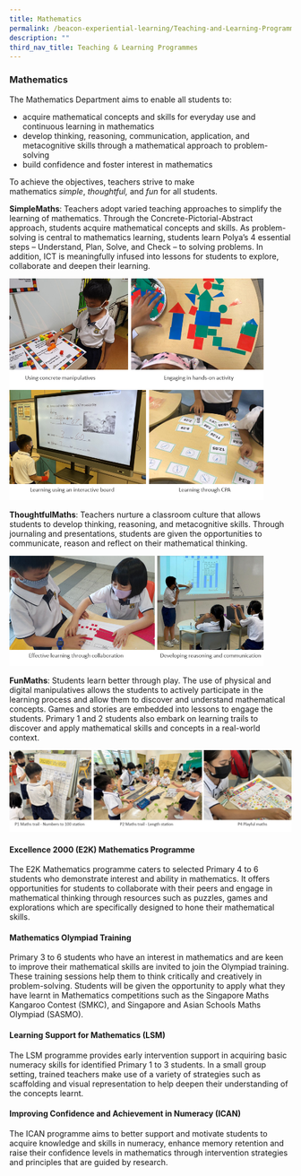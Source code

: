 ```yaml
---
title: Mathematics
permalink: /beacon-experiential-learning/Teaching-and-Learning-Programmes/mathe/
description: ""
third_nav_title: Teaching & Learning Programmes
---
```

### Mathematics

The Mathematics Department aims to enable all students to:

*   acquire mathematical concepts and skills for everyday use and continuous learning in mathematics
*   develop thinking, reasoning, communication, application, and metacognitive skills through a mathematical approach to problem-solving
*   build confidence and foster interest in mathematics

To achieve the objectives, teachers strive to make mathematics&nbsp;_simple_,&nbsp;_thoughtful,_&nbsp;and&nbsp;_fun_&nbsp;for all students.

**SimpleMaths**: Teachers adopt varied teaching approaches to simplify the learning of mathematics. Through the Concrete-Pictorial-Abstract approach, students acquire mathematical concepts and skills. As problem-solving is central to mathematics learning, students learn Polya’s 4 essential steps – Understand, Plan, Solve, and Check – to solving problems. In addition, ICT is meaningfully infused into lessons for students to explore, collaborate and deepen their learning.

<img src="/images/BEL/bel-tl02a.jpg" style="width:90%">
<img src="/images/BEL/bel-tl02b.jpg" style="width:90%">

**ThoughtfulMaths**: Teachers nurture a classroom culture that allows students to develop thinking, reasoning, and metacognitive skills. Through journaling and presentations, students are given the opportunities to communicate, reason and reflect on their mathematical thinking.

<img src="/images/BEL/bel-tl02c.jpg" style="width:90%">

**FunMaths**: Students learn better through play. The use of physical and digital manipulatives allows the students to actively participate in the learning process and allow them to discover and understand mathematical concepts. Games and stories are embedded into lessons to engage the students. Primary 1 and 2 students also embark on learning trails to discover and apply mathematical skills and concepts in a real-world context.

<img src="/images/BEL/bel-tl02d.jpg" style="width:100%">

#### Excellence 2000 (E2K) Mathematics Programme

The E2K Mathematics programme caters to selected Primary 4 to 6 students who demonstrate interest and ability in mathematics. It offers opportunities for students to collaborate with their peers and engage in mathematical thinking through resources such as puzzles, games and explorations which are specifically designed to hone their mathematical skills.&nbsp;

#### Mathematics Olympiad Training

Primary 3 to 6 students who have an interest in mathematics and are keen to improve their mathematical skills are invited to join the Olympiad training. These training sessions help them to think critically and creatively in problem-solving. Students will be given the opportunity to apply what they have learnt in Mathematics competitions such as the Singapore Maths Kangaroo Contest (SMKC), and Singapore and Asian Schools Maths Olympiad (SASMO).

#### Learning Support for Mathematics (LSM)

The LSM programme provides early intervention support in acquiring basic numeracy skills for identified Primary 1 to 3 students. In a small group setting, trained teachers make use of a variety of strategies such as scaffolding and visual representation to help deepen their understanding of the concepts learnt.

#### Improving Confidence and Achievement in Numeracy (ICAN)

The ICAN programme aims to better support and motivate students to acquire knowledge and skills in numeracy, enhance memory retention and raise their confidence levels in mathematics through intervention strategies and principles that are guided by research.